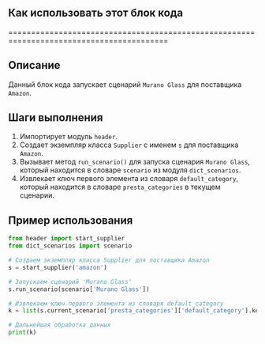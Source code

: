 ## Как использовать этот блок кода
=========================================================================================

Описание
-------------------------
Данный блок кода запускает сценарий  `Murano Glass` для поставщика `Amazon`. 

Шаги выполнения
-------------------------
1. Импортирует модуль `header`. 
2. Создает экземпляр класса `Supplier` с именем `s` для поставщика `Amazon`. 
3. Вызывает метод `run_scenario()` для запуска сценария `Murano Glass`, который находится в словаре `scenario` из модуля `dict_scenarios`.
4. Извлекает ключ первого элемента из словаря `default_category`, который находится в словаре `presta_categories` в текущем сценарии.

Пример использования
-------------------------

```python
from header import start_supplier
from dict_scenarios import scenario

# Создаем экземпляр класса Supplier для поставщика Amazon
s = start_supplier('amazon')

# Запускаем сценарий 'Murano Glass'
s.run_scenario(scenario['Murano Glass'])

# Извлекаем ключ первого элемента из словаря default_category
k = list(s.current_scenario['presta_categories']['default_category'].keys())[0]

# Дальнейшая обработка данных
print(k)
```